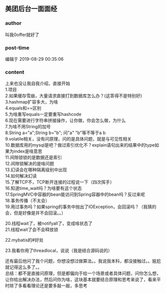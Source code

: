 ## 美团后台一面面经
### author 
叫我0offer就好了
### post-time 

编辑于  2019-08-29 00:35:06
### content 
<div class="post-topic-des nc-post-content">
 <p>
  上来也没让我自我介绍，直接开始
  <br/>
  1.项目
  <br/>
  2.如果缓存雪崩，大量请求直接打到数据库怎么办？(这答得不是特别好)
  <br/>
  3.hashmap扩容多大，为啥
  <br/>
  4.equals和==区别
  <br/>
  5.为啥重写equals一定要重写hashcode
  <br/>
  6.现在需要进行字符串拼接操作，让你做，你会怎么做，为什么
  <br/>
  7.为啥不用String的加号
  <br/>
  8.String a="a";String b="b"; 问"a" "b"等不等于a b
  <br/>
  9.volatile相关，没有问原理，问的是具体问题，就是与可见性相关
  <br/>
  10.数据库用的mysql是吧？做过索引优化不？explain语句出来的结果中的type如果为index是啥意思
  <br/>
  11.间隙锁锁的是数据还是索引
  <br/>
  12.间隙锁解决的是啥问题
  <br/>
  13.幻读会在哪种隔离级别中出现
  <br/>
  14.如何解决幻读
  <br/>
  15.了解TCP不，TCP断开连接的过程说一下（四次挥手）
  <br/>
  16.知道time_wait吗？为啥要有这个状态
  <br/>
  17.SpringMVC中容器的bean能访问到Spring容器中的bean吗？反过来呢
  <br/>
  18.事务传播（不太会）
  <br/>
  19.用过事务吗？如果spring的事务中抛出了IOException，会回滚吗？（我猜的会，但是好像是并不会回滚。。）
 </p>
 <p>
  20.线程wait了，被notifyall了，变成啥状态了
  <br/>
  21.线程wait了会不会释放锁
 </p>
 <p>
  22.mybatis的#好处
 </p>
 <p>
  23.我看你用了threadlocal，说说（我是结合源码说的）
 </p>
 <p>
  还有最后他问了我个问题，你想没想过做算法。。我说我本科，都没接触过。。尴尬
  <br/>
  就记得这么多了。。
  <br/>
  总结：都不是直接问原理，但是都偏向于给一个场景或者具体问题，问你怎么想，让你给出解决办法，然后问你为啥，这块基本就要结合原理和思考来说了，看来平时除了多看看理论还是要多敲一敲，多思考
 </p>
</div>
